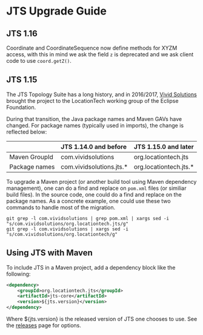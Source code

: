 JTS Upgrade Guide
=================

JTS 1.16
--------

Coordinate and CoordinateSequence now define methods for XYZM access, with this in mind we ask the field ``z`` is deprecated and we ask client code to use ``coord.getZ()``.

JTS 1.15
--------

The JTS Topology Suite has a long history, and in 2016/2017, [Vivid Solutions](http://www.vividsolutions.com/) brought the project to the LocationTech working group of the Eclipse Foundation.  

During that transition, the Java package names and Maven GAVs have changed.  For package names (typically used in imports), the change is reflected below:

|               | **JTS 1.14.0 and before** | **JTS 1.15.0 and later**    |
|---------------|:--------------------------|:----------------------------|
| Maven GroupId | com.vividsolutions        | org.locationtech.jts        |
| Package names | com.vividsolutions.jts.*  | org.locationtech.jts.*      |

To upgrade a Maven project (or another build tool using Maven dependency management), one can do a find and replace on ```pom.xml``` files (or similiar build files).  In the source code, one could do a find and replace on the package names.  As a concrete example, one could use these two commands to handle most of the migration. 

```
git grep -l com.vividsolutions | grep pom.xml | xargs sed -i "s/com.vividsolutions/org.locationtech.jts/g"
git grep -l com.vividsolutions | xargs sed -i "s/com.vividsolutions/org.locationtech/g"
```

## Using JTS with Maven

To include JTS in a Maven project, add a dependency block like the following:

```xml
<dependency>
    <groupId>org.locationtech.jts</groupId>
    <artifactId>jts-core</artifactId>
    <version>${jts.version}</version>
</dependency>
```

Where ${jts.version} is the released version of JTS one chooses to use.  See the [releases](https://github.com/locationtech/jts/releases) page for options.
